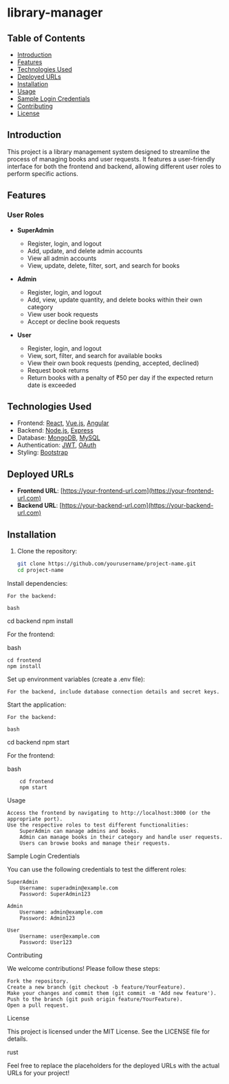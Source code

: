 # library-manager

## Table of Contents
- [Introduction](#introduction)
- [Features](#features)
- [Technologies Used](#technologies-used)
- [Deployed URLs](#deployed-urls)
- [Installation](#installation)
- [Usage](#usage)
- [Sample Login Credentials](#sample-login-credentials)
- [Contributing](#contributing)
- [License](#license)

## Introduction
This project is a library management system designed to streamline the process of managing books and user requests. It features a user-friendly interface for both the frontend and backend, allowing different user roles to perform specific actions.

## Features

### User Roles
- **SuperAdmin**
  - Register, login, and logout
  - Add, update, and delete admin accounts
  - View all admin accounts
  - View, update, delete, filter, sort, and search for books

- **Admin**
  - Register, login, and logout
  - Add, view, update quantity, and delete books within their own category
  - View user book requests
  - Accept or decline book requests

- **User**
  - Register, login, and logout
  - View, sort, filter, and search for available books
  - View their own book requests (pending, accepted, declined)
  - Request book returns
  - Return books with a penalty of ₹50 per day if the expected return date is exceeded

## Technologies Used
- Frontend: [React](https://reactjs.org/), [Vue.js](https://vuejs.org/), [Angular](https://angular.io/)
- Backend: [Node.js](https://nodejs.org/), [Express](https://expressjs.com/)
- Database: [MongoDB](https://www.mongodb.com/), [MySQL](https://www.mysql.com/)
- Authentication: [JWT](https://jwt.io/), [OAuth](https://oauth.net/)
- Styling: [Bootstrap](https://getbootstrap.com/)

## Deployed URLs
- **Frontend URL**: [https://your-frontend-url.com](https://your-frontend-url.com)
- **Backend URL**: [https://your-backend-url.com](https://your-backend-url.com)

## Installation
1. Clone the repository:
   ```bash
   git clone https://github.com/yourusername/project-name.git
   cd project-name

Install dependencies:

    For the backend:

    bash

cd backend
npm install

For the frontend:

bash

    cd frontend
    npm install

Set up environment variables (create a .env file):

    For the backend, include database connection details and secret keys.

Start the application:

    For the backend:

    bash

cd backend
npm start

For the frontend:

bash

        cd frontend
        npm start

Usage

    Access the frontend by navigating to http://localhost:3000 (or the appropriate port).
    Use the respective roles to test different functionalities:
        SuperAdmin can manage admins and books.
        Admin can manage books in their category and handle user requests.
        Users can browse books and manage their requests.

Sample Login Credentials

You can use the following credentials to test the different roles:

    SuperAdmin
        Username: superadmin@example.com
        Password: SuperAdmin123

    Admin
        Username: admin@example.com
        Password: Admin123

    User
        Username: user@example.com
        Password: User123

Contributing

We welcome contributions! Please follow these steps:

    Fork the repository.
    Create a new branch (git checkout -b feature/YourFeature).
    Make your changes and commit them (git commit -m 'Add new feature').
    Push to the branch (git push origin feature/YourFeature).
    Open a pull request.

License

This project is licensed under the MIT License. See the LICENSE file for details.

rust


Feel free to replace the placeholders for the deployed URLs with the actual URLs for your project!


